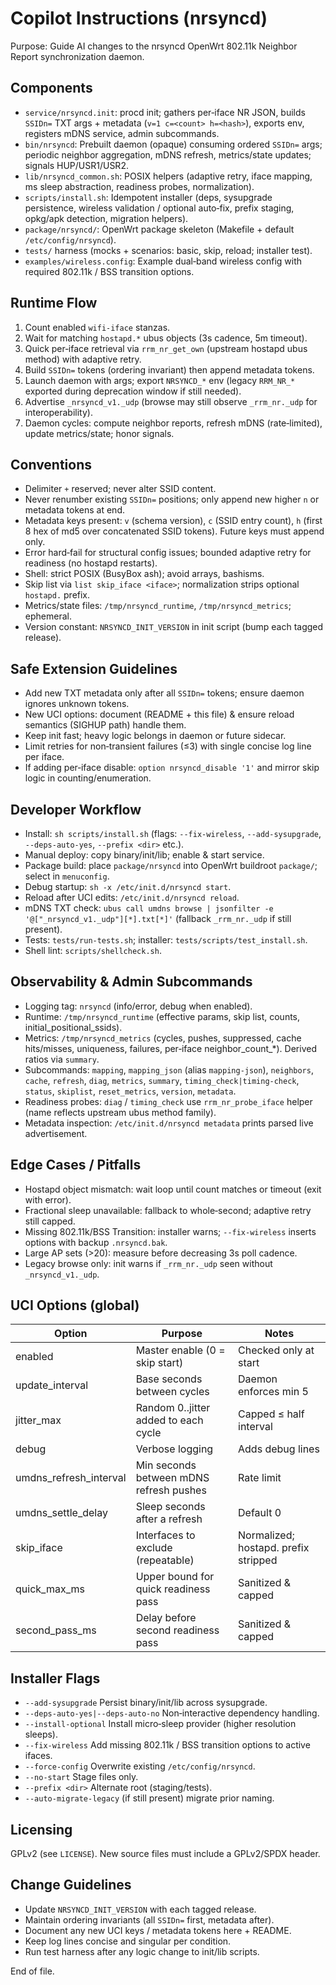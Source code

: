 # Copilot Instructions (nrsyncd)

Purpose: Guide AI changes to the nrsyncd OpenWrt 802.11k Neighbor Report synchronization daemon.

## Components
- `service/nrsyncd.init`: procd init; gathers per‑iface NR JSON, builds `SSIDn=` TXT args + metadata (`v=1 c=<count> h=<hash>`), exports env, registers mDNS service, admin subcommands.
- `bin/nrsyncd`: Prebuilt daemon (opaque) consuming ordered `SSIDn=` args; periodic neighbor aggregation, mDNS refresh, metrics/state updates; signals HUP/USR1/USR2.
- `lib/nrsyncd_common.sh`: POSIX helpers (adaptive retry, iface mapping, ms sleep abstraction, readiness probes, normalization).
- `scripts/install.sh`: Idempotent installer (deps, sysupgrade persistence, wireless validation / optional auto‑fix, prefix staging, opkg/apk detection, migration helpers).
- `package/nrsyncd/`: OpenWrt package skeleton (Makefile + default `/etc/config/nrsyncd`).
- `tests/` harness (mocks + scenarios: basic, skip, reload; installer test).
- `examples/wireless.config`: Example dual‑band wireless config with required 802.11k / BSS transition options.

## Runtime Flow
1. Count enabled `wifi-iface` stanzas.
2. Wait for matching `hostapd.*` ubus objects (3s cadence, 5m timeout).
3. Quick per‑iface retrieval via `rrm_nr_get_own` (upstream hostapd ubus method) with adaptive retry.
4. Build `SSIDn=` tokens (ordering invariant) then append metadata tokens.
5. Launch daemon with args; export `NRSYNCD_*` env (legacy `RRM_NR_*` exported during deprecation window if still needed).
6. Advertise `_nrsyncd_v1._udp` (browse may still observe `_rrm_nr._udp` for interoperability).
7. Daemon cycles: compute neighbor reports, refresh mDNS (rate‑limited), update metrics/state; honor signals.

## Conventions
- Delimiter `+` reserved; never alter SSID content.
- Never renumber existing `SSIDn=` positions; only append new higher `n` or metadata tokens at end.
- Metadata keys present: `v` (schema version), `c` (SSID entry count), `h` (first 8 hex of md5 over concatenated SSID tokens). Future keys must append only.
- Error hard‑fail for structural config issues; bounded adaptive retry for readiness (no hostapd restarts).
- Shell: strict POSIX (BusyBox ash); avoid arrays, bashisms.
- Skip list via `list skip_iface <iface>`; normalization strips optional `hostapd.` prefix.
- Metrics/state files: `/tmp/nrsyncd_runtime`, `/tmp/nrsyncd_metrics`; ephemeral.
- Version constant: `NRSYNCD_INIT_VERSION` in init script (bump each tagged release).

## Safe Extension Guidelines
- Add new TXT metadata only after all `SSIDn=` tokens; ensure daemon ignores unknown tokens.
- New UCI options: document (README + this file) & ensure reload semantics (SIGHUP path) handle them.
- Keep init fast; heavy logic belongs in daemon or future sidecar.
- Limit retries for non‑transient failures (≤3) with single concise log line per iface.
- If adding per‑iface disable: `option nrsyncd_disable '1'` and mirror skip logic in counting/enumeration.

## Developer Workflow
- Install: `sh scripts/install.sh` (flags: `--fix-wireless`, `--add-sysupgrade`, `--deps-auto-yes`, `--prefix <dir>` etc.).
- Manual deploy: copy binary/init/lib; enable & start service.
- Package build: place `package/nrsyncd` into OpenWrt buildroot `package/`; select in `menuconfig`.
- Debug startup: `sh -x /etc/init.d/nrsyncd start`.
- Reload after UCI edits: `/etc/init.d/nrsyncd reload`.
- mDNS TXT check: `ubus call umdns browse | jsonfilter -e '@["_nrsyncd_v1._udp"][*].txt[*]'` (fallback `_rrm_nr._udp` if still present).
- Tests: `tests/run-tests.sh`; installer: `tests/scripts/test_install.sh`.
- Shell lint: `scripts/shellcheck.sh`.

## Observability & Admin Subcommands
- Logging tag: `nrsyncd` (info/error, debug when enabled).
- Runtime: `/tmp/nrsyncd_runtime` (effective params, skip list, counts, initial_positional_ssids).
- Metrics: `/tmp/nrsyncd_metrics` (cycles, pushes, suppressed, cache hits/misses, uniqueness, failures, per‑iface neighbor_count_*). Derived ratios via `summary`.
- Subcommands: `mapping`, `mapping_json` (alias `mapping-json`), `neighbors`, `cache`, `refresh`, `diag`, `metrics`, `summary`, `timing_check|timing-check`, `status`, `skiplist`, `reset_metrics`, `version`, `metadata`.
- Readiness probes: `diag` / `timing_check` use `rrm_nr_probe_iface` helper (name reflects upstream ubus method family).
- Metadata inspection: `/etc/init.d/nrsyncd metadata` prints parsed live advertisement.

## Edge Cases / Pitfalls
- Hostapd object mismatch: wait loop until count matches or timeout (exit with error).
- Fractional sleep unavailable: fallback to whole‑second; adaptive retry still capped.
- Missing 802.11k/BSS Transition: installer warns; `--fix-wireless` inserts options with backup `.nrsyncd.bak`.
- Large AP sets (>20): measure before decreasing 3s poll cadence.
- Legacy browse only: init warns if `_rrm_nr._udp` seen without `_nrsyncd_v1._udp`.

## UCI Options (global)
| Option | Purpose | Notes |
|--------|---------|-------|
| enabled | Master enable (0 = skip start) | Checked only at start |
| update_interval | Base seconds between cycles | Daemon enforces min 5 |
| jitter_max | Random 0..jitter added to each cycle | Capped ≤ half interval |
| debug | Verbose logging | Adds debug lines |
| umdns_refresh_interval | Min seconds between mDNS refresh pushes | Rate limit |
| umdns_settle_delay | Sleep seconds after a refresh | Default 0 |
| skip_iface | Interfaces to exclude (repeatable) | Normalized; hostapd. prefix stripped |
| quick_max_ms | Upper bound for quick readiness pass | Sanitized & capped |
| second_pass_ms | Delay before second readiness pass | Sanitized & capped |

## Installer Flags
- `--add-sysupgrade` Persist binary/init/lib across sysupgrade.
- `--deps-auto-yes|--deps-auto-no` Non‑interactive dependency handling.
- `--install-optional` Install micro‑sleep provider (higher resolution sleeps).
- `--fix-wireless` Add missing 802.11k / BSS transition options to active ifaces.
- `--force-config` Overwrite existing `/etc/config/nrsyncd`.
- `--no-start` Stage files only.
- `--prefix <dir>` Alternate root (staging/tests).
- `--auto-migrate-legacy` (if still present) migrate prior naming.

## Licensing
GPLv2 (see `LICENSE`). New source files must include a GPLv2/SPDX header.

## Change Guidelines
- Update `NRSYNCD_INIT_VERSION` with each tagged release.
- Maintain ordering invariants (all `SSIDn=` first, metadata after).
- Document any new UCI keys / metadata tokens here + README.
- Keep log lines concise and singular per condition.
- Run test harness after any logic change to init/lib scripts.

End of file.